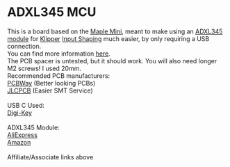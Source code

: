 # ADXL345 MCU
This is a board based on the [Maple Mini](https://github.com/leaflabs/maplemini), meant to make using an [ADXL345 module](https://s.click.aliexpress.com/e/_APsfkw) for [Klipper](https://github.com/KevinOConnor/klipper) [Input Shaping](https://github.com/KevinOConnor/klipper/blob/master/docs/Measuring_Resonances.md) much easier, by only requiring a USB connection.
<br>You can find more information [here](https://www.youtube.com/watch?v=tDQd-jGegX0).
<br>The PCB spacer is untested, but it should work. You will also need longer M2 screws! I used 20mm.
<br>Recommended PCB manufacturers:
<br>[PCBWay](https://www.pcbway.com/setinvite.aspx?inviteid=374841) (Better looking PCBs)
<br>[JLCPCB](https://jlcpcb.com/) (Easier SMT Service)
<br>
<br>USB C Used:
<br>[Digi-Key](https://www.digikey.com/en/products/detail/gct/USB4085-GF-A/9859733)
<br>
<br>ADXL345 Module:
<br>[AliExpress](https://s.click.aliexpress.com/e/_APsfkw)
<br>[Amazon](https://amzn.to/3k1iGy9)
<br>
<br>Affiliate/Associate links above
